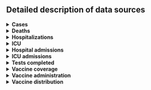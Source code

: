 ## Detailed description of data sources

<details>
<summary><b>Cases</b></summary>

| P/T   | Data sources                                                                                                                                                                                                                                                                                                                                                                                                                                                                     |
|:------|:---------------------------------------------------------------------------------------------------------------------------------------------------------------------------------------------------------------------------------------------------------------------------------------------------------------------------------------------------------------------------------------------------------------------------------------------------------------------------------|
| AB    | - COVID-19 Alberta statistics app (2020-03-05–2020-03-31)<br>- COVID-19 Alberta geospatial data; COVID-19 Alberta summary statistics (2020-04-01–2023-08-28)<br>- Alberta respiratory virus dashboard (2023-09-02–present)                                                                                                                                                                                                                                                       |
| BC    | - British Columbia COVID-19 Situation Report (2020-01-29–present)                                                                                                                                                                                                                                                                                                                                                                                                                |
| MB    | - Manitoba RHA times series CSV (2020-03-14–2022-03-25)<br>- Manitoba weekly surveillance report (2022-03-26–2022-11-05)<br>- Manitoba weekly surveillance report (2022-11-12–present)                                                                                                                                                                                                                                                                                           |
| NB    | - CCODWG Covid19Canada dataset (2020-01-25–2021-03-07)<br>- New Brunswick dashboard (2021-03-08–2022-03-29)<br>- New Brunswick COVIDWATCH weekly report (2022-04-02–2022-12-10)<br>- New Brunswick COVIDWATCH weekly report (2022-12-17–2023-08-26)<br>- New Brunswick Respiratory Watch weekly report (2023-09-02–present)<br>- Province-level data: Public Health Agency of Canada weekly epidemiology update (2022-12-17–present)                                             |
| NL    | - CCODWG Covid19Canada dataset (2020-01-25–2021-03-15)<br>- Newfoundland & Labrador dashboard (2021-03-16–2022-03-11)<br>- Newfoundland & Labrador dashboard (2022-03-12–present)                                                                                                                                                                                                                                                                                                |
| NS    | - Nova Scotia case CSV (2021-03-15–2021-01-22)<br>- Nova Scotia dashboard (2021-01-23–2021-12-09)<br>- Nova Scotia daily news release (2021-12-10–2022-03-04)<br>- Nova Scotia dashboard (2022-03-05–2023-05-22)<br>- Nova Scotia epidemiologic summary (monthly report) (2023-05-31–present)                                                                                                                                                                                    |
| NT    | - Public Health Agency of Canada daily epidemiology update (2020-03-11–2022-06-08)<br>- Public Health Agency of Canada weekly epidemiology update (2022-06-11–2022-06-11)<br>- Northwest Territories COVID-19 dashboard (2022-06-13–2022-06-13)                                                                                                                                                                                                                                  |
| NU    | - Public Health Agency of Canada daily epidemiology update (2020-03-11–2022-04-05)                                                                                                                                                                                                                                                                                                                                                                                               |
| ON    | - Ontario confirmed positive cases (2020-01-23–present)                                                                                                                                                                                                                                                                                                                                                                                                                          |
| PE    | - Public Health Agency of Canada daily epidemiology update (2020-03-11–2022-06-08)<br>- Public Health Agency of Canada weekly epidemiology update (2022-06-11–present)                                                                                                                                                                                                                                                                                                           |
| QC    | - INSPQ time series data CSV (2020-01-24–present)                                                                                                                                                                                                                                                                                                                                                                                                                                |
| SK    | - Saskatchewan total cases dashboard & Freedom of Information request (2020-03-11–2022-02-06)<br>- Saskatchewan weekly COVID-19 situation report (2022-02-12–2022-06-25)<br>- Public Health Agency of Canada weekly epidemiology update (2022-07-02–present)<br>- Province-level data: Public Health Agency of Canada daily epidemiology update (2022-02-12–2022-06-08)<br>- Province-level data: Public Health Agency of Canada weekly epidemiology update (2022-06-11–present) |
| YT    | - Yukon dashboard (2020-03-19–2022-11-10)                                                                                                                                                                                                                                                                                                                                                                                                                                        |
</details>

<details>
<summary><b>Deaths</b></summary>

| P/T   | Data sources                                                                                                                                                                                                                                                                                                                                                                                                                                                                           |
|:------|:---------------------------------------------------------------------------------------------------------------------------------------------------------------------------------------------------------------------------------------------------------------------------------------------------------------------------------------------------------------------------------------------------------------------------------------------------------------------------------------|
| AB    | - CCODWG Covid19Canada dataset (2020-03-08–2020-06-22)<br>- Alberta case CSV (2020-06-23–2021-11-17)<br>- Alberta case breakdown (2021-11-18–2023-07-24)<br>- COVID-19 Alberta summary statistics (2023-07-25–2023-08-28)<br>- Alberta respiratory virus dashboard (2023-09-30–present)<br>- Province-level data: COVID-19 Alberta summary statistics (2020-03-06–2023-08-19)<br>- Province-level data: Public Health Agency of Canada weekly epidemiology update (2023-08-26–present) |
| BC    | - British Columbia COVID-19 Situation Report (2020-01-29–present)                                                                                                                                                                                                                                                                                                                                                                                                                      |
| MB    | - Manitoba RHA times series CSV (2020-03-14–2022-03-19)<br>- Manitoba weekly surveillance report (2022-03-26–2022-11-05)<br>- Public Health Agency of Canada weekly epidemiology update (2022-11-12–present)                                                                                                                                                                                                                                                                           |
| NB    | - CCODWG Covid19Canada dataset (2020-01-25–2021-03-07)<br>- New Brunswick dashboard (2021-03-08–2022-03-29)<br>- New Brunswick COVIDWATCH weekly report (2022-04-02–2022-12-10)<br>- New Brunswick COVIDWATCH weekly report (2022-12-17–2023-08-26)<br>- New Brunswick Respiratory Watch weekly report (2023-09-02–present)                                                                                                                                                            |
| NL    | - CCODWG Covid19Canada dataset (2020-01-25–2021-03-15)<br>- Newfoundland & Labrador dashboard (2021-03-16–2022-03-11)<br>- Newfoundland & Labrador dashboard (2022-03-15–2022-05-05)<br>- Newfoundland & Labrador dashboard (2022-05-06–2023-06-21)<br>- Newfoundland & Labrador dashboard (2023-07-05–present)                                                                                                                                                                        |
| NS    | - CCODWG Covid19Canada dataset (2020-01-25–2021-01-18)<br>- Nova Scotia dashboard (2021-01-19–2022-01-18)<br>- Nova Scotia dashboard (2021-01-23–2021-12-09)<br>- Nova Scotia daily news release (2021-12-10–2022-03-04)<br>- Nova Scotia weekly report (2022-03-08–2023-05-22)<br>- Nova Scotia epidemiologic summary (monthly report) (2023-05-31–present)                                                                                                                           |
| NT    | - Public Health Agency of Canada daily epidemiology update (2020-03-11–2022-06-08)<br>- Public Health Agency of Canada weekly epidemiology update (2022-06-11–2022-06-11)<br>- Northwest Territories COVID-19 dashboard (2022-06-13–2022-06-13)                                                                                                                                                                                                                                        |
| NU    | - Public Health Agency of Canada daily epidemiology update (2020-03-11–2022-04-05)                                                                                                                                                                                                                                                                                                                                                                                                     |
| ON    | - Public Health Ontario Ontario COVID-19 Data Tool (2020-01-15–2023-08-26)<br>- Public Health Ontario Ontario Respiratory Virus Tool (2023-09-02–present)<br>- Province-level data: Ontario cumulative deaths (new methodology) CSV (2020-03-01–present)                                                                                                                                                                                                                               |
| PE    | - Public Health Agency of Canada daily epidemiology update (2020-03-11–2022-06-08)<br>- Public Health Agency of Canada weekly epidemiology update (2022-06-11–present)                                                                                                                                                                                                                                                                                                                 |
| QC    | - INSPQ time series data CSV (2020-01-24–present)                                                                                                                                                                                                                                                                                                                                                                                                                                      |
| SK    | - Saskatchewan total cases dashboard & Freedom of Information request (2020-04-04–2022-02-06)<br>- Saskatchewan weekly COVID-19 situation report (2022-02-12–2022-06-25)<br>- Public Health Agency of Canada weekly epidemiology update (2022-07-02–present)<br>- Province-level data: Public Health Agency of Canada daily epidemiology update (2022-02-12–2022-06-08)<br>- Province-level data: Public Health Agency of Canada weekly epidemiology update (2022-06-11–present)       |
| YT    | - Public Health Agency of Canada daily epidemiology update (2020-03-11–2022-02-17)<br>- Yukon dashboard (2022-02-18–2022-11-10)                                                                                                                                                                                                                                                                                                                                                        |
</details>

<details>
<summary><b>Hospitalizations</b></summary>

| P/T   | Data sources                                                                                                                                                                                                                                                                                                                                          |
|:------|:------------------------------------------------------------------------------------------------------------------------------------------------------------------------------------------------------------------------------------------------------------------------------------------------------------------------------------------------------|
| AB    | - COVID-19 Alberta summary statistics (2020-03-06–2022-01-31)<br>- COVID-19 Alberta summary statistics (2022-02-01–2023-08-21)                                                                                                                                                                                                                        |
| BC    | - British Columbia daily news releases (2020-03-07–2020-03-12)<br>- covid19tracker.ca dataset (2020-03-16–2021-03-12)<br>- British Columbia dashboard (2021-03-13–2023-04-20)<br>- British Columbia COVID-19 Situation Report (2023-05-04–present)                                                                                                    |
| CAN   | - Public Health Agency of Canada weekly epidemiology update (2022-04-01–present)                                                                                                                                                                                                                                                                      |
| MB    | - Manitoba COVID-19 bulletins (2020-03-30–2021-02-03)<br>- Manitoba dashboard (2021-02-04–2022-03-25)                                                                                                                                                                                                                                                 |
| NB    | - New Brunswick daily news releases (2020-03-24–2020-06-29)<br>- covid19tracker.ca dataset (2020-06-30–2021-03-07)<br>- New Brunswick dashboard (2021-03-08–2021-09-19)<br>- New Brunswick dashboard (2021-09-20–2021-01-20)<br>- New Brunswick dashboard (2021-01-21–2022-03-29)<br>- New Brunswick COVIDWATCH weekly report (2022-04-02–2022-12-10) |
| NL    | - Newfoundland & Labrador dashboard (2020-03-27–2022-03-11)                                                                                                                                                                                                                                                                                           |
| NS    | - Nova Scotia daily news releases (2020-03-19–2021-01-18)<br>- Nova Scotia dashboard (2021-01-19–2022-01-18)<br>- Nova Scotia dashboard (2022-01-19–2022-03-04)<br>- Nova Scotia dashboard (2022-03-08–2023-05-22)                                                                                                                                    |
| ON    | - Ontario hospitalization CSV (2020-04-02–present)                                                                                                                                                                                                                                                                                                    |
| PE    | - PEI daily news releases and COVID-19 testing and case data webpage (2021-04-16–2022-11-08)                                                                                                                                                                                                                                                          |
| QC    | - INSPQ manual data CSV (2020-03-13–2020-04-10)<br>- MSSS hospitalization CSV (2020-04-11–present)                                                                                                                                                                                                                                                    |
| SK    | - Saskatchewan hospitalized cases dashboard (2020-03-26–2022-02-06)<br>- Saskatchewan weekly COVID-19 situation report (2022-02-09–2022-06-29)                                                                                                                                                                                                        |
</details>

<details>
<summary><b>ICU</b></summary>

| P/T   | Data sources                                                                                                                                                                                                                                                                                                                                          |
|:------|:------------------------------------------------------------------------------------------------------------------------------------------------------------------------------------------------------------------------------------------------------------------------------------------------------------------------------------------------------|
| AB    | - COVID-19 Alberta summary statistics (2020-03-06–2022-01-31)<br>- COVID-19 Alberta summary statistics (2022-02-01–2023-08-21)                                                                                                                                                                                                                        |
| BC    | - covid19tracker.ca dataset (2020-03-17–2021-03-12)<br>- British Columbia dashboard (2021-03-13–2023-04-20)<br>- British Columbia COVID-19 Situation Report (2023-05-04–present)                                                                                                                                                                      |
| CAN   | - Public Health Agency of Canada weekly epidemiology update (2022-04-01–present)                                                                                                                                                                                                                                                                      |
| MB    | - Manitoba COVID-19 bulletins (2020-03-30–2021-02-03)<br>- Manitoba dashboard (2021-02-04–2022-03-25)                                                                                                                                                                                                                                                 |
| NB    | - New Brunswick daily news releases (2020-04-02–2020-06-29)<br>- covid19tracker.ca dataset (2020-06-30–2021-03-07)<br>- New Brunswick dashboard (2021-03-08–2021-09-19)<br>- New Brunswick dashboard (2021-09-20–2022-01-20)<br>- New Brunswick dashboard (2022-01-21–2022-03-29)<br>- New Brunswick COVIDWATCH weekly report (2022-04-02–2022-12-10) |
| NL    | - covid19tracker.ca dataset (2020-03-17–2021-03-15)<br>- Newfoundland & Labrador dashboard (2021-03-16–2022-03-11)                                                                                                                                                                                                                                    |
| NS    | - Nova Scotia dashboard (2021-01-19–2022-01-18)<br>- Nova Scotia dashboard (2022-01-19–2022-03-04)<br>- Nova Scotia dashboard (2022-04-12–2023-05-22)                                                                                                                                                                                                 |
| ON    | - Ontario hospitalization CSV (2020-04-02–present)                                                                                                                                                                                                                                                                                                    |
| PE    | - PEI daily news releases and COVID-19 testing and case data webpage (2021-04-16–2022-11-08)                                                                                                                                                                                                                                                          |
| QC    | - INSPQ manual data CSV (2020-03-13–2020-04-10)<br>- MSSS hospitalization CSV (2020-04-11–present)                                                                                                                                                                                                                                                    |
| SK    | - Saskatchewan hospitalized cases dashboard (2020-03-26–2022-02-06)<br>- Saskatchewan weekly COVID-19 situation report (2022-02-09–2022-06-29)                                                                                                                                                                                                        |
</details>

<details>
<summary><b>Hospital admissions</b></summary>

| P/T   | Data sources                                                                                                                                                                                 |
|:------|:---------------------------------------------------------------------------------------------------------------------------------------------------------------------------------------------|
| AB    | - Alberta respiratory virus dashboard (2020-03-07–present)                                                                                                                                   |
| BC    | - British Columbia COVID-19 Situation Report (2020-01-03–present)                                                                                                                            |
| MB    | - Manitoba weekly surveillance report (2020-05-16–2022-03-19)<br>- Manitoba weekly surveillance report (2022-03-26–2022-11-05)<br>- Manitoba weekly surveillance report (2022-11-12–present) |
| NS    | - Nova Scotia dashboard (2021-12-08–2023-05-16)<br>- Nova Scotia dashboard (2022-05-23–2023-05-22)<br>- Nova Scotia epidemiologic summary (monthly report) (2023-05-31–present)              |
| NT    | - Northwest Territories COVID-19 dashboard (2021-08-25–2022-06-13)                                                                                                                           |
| NU    | - Not available                                                                                                                                                                              |
| ON    | - Public Health Ontario Ontario Respiratory Virus Tool (2020-01-11–present)                                                                                                                  |
| QC    | - INSPQ time series data CSV (2020-01-24–present)                                                                                                                                            |
| YT    | - Yukon dashboard (2020-07-14–2022-11-10)                                                                                                                                                    |
</details>

<details>
<summary><b>ICU admissions</b></summary>

| P/T   | Data sources                                                                                                                                                                                 |
|:------|:---------------------------------------------------------------------------------------------------------------------------------------------------------------------------------------------|
| AB    | - Alberta respiratory virus dashboard (2020-03-07–present)                                                                                                                                   |
| BC    | - British Columbia COVID-19 Situation Report (2020-01-03–present)                                                                                                                            |
| MB    | - Manitoba weekly surveillance report (2020-05-16–2022-03-19)<br>- Manitoba weekly surveillance report (2022-03-26–2022-11-05)<br>- Manitoba weekly surveillance report (2022-11-12–present) |
| NS    | - Not available                                                                                                                                                                              |
| NT    | - Northwest Territories COVID-19 dashboard (2021-09-08–2022-06-13)                                                                                                                           |
| NU    | - Not available                                                                                                                                                                              |
| ON    | - Not available                                                                                                                                                                              |
| QC    | - INSPQ time series data CSV (2020-01-24–present)                                                                                                                                            |
| YT    | - Not available                                                                                                                                                                              |
</details>

<details>
<summary><b>Tests completed</b></summary>

| P/T   | Data sources                                                                                                                                                                                                                                                                               |
|:------|:-------------------------------------------------------------------------------------------------------------------------------------------------------------------------------------------------------------------------------------------------------------------------------------------|
| AB    | - COVID-19 Alberta statistics app (2020-01-04–2020-03-05)<br>- COVID-19 Alberta summary statistics (2020-03-06–2023-08-26)<br>- Alberta respiratory virus dashboard (2023-09-02–present)                                                                                                   |
| BC    | - Public Health Agency of Canada System for Analyzing Laboratory Test counts (SALT) (2020-01-01–2022-11-19)<br>- British Columbia COVID-19 Situation Report (2022-11-26–present)                                                                                                           |
| MB    | - Public Health Agency of Canada System for Analyzing Laboratory Test counts (SALT) (2020-01-01–2022-11-19)<br>- Public Health Agency of Canada Respiratory Virus Detection Surveillance System (RVDSS) (2022-11-26–present)<br>- Manitoba weekly surveillance report (2022-11-26–present) |
| NB    | - Public Health Agency of Canada System for Analyzing Laboratory Test counts (SALT) (2020-01-01–2022-11-19)<br>- New Brunswick COVIDWATCH weekly report (2022-11-26–2022-12-10)<br>- New Brunswick COVIDWATCH weekly report (2022-12-17–2023-08-26)                                        |
| NL    | - Public Health Agency of Canada System for Analyzing Laboratory Test counts (SALT) (2020-01-01–2022-11-22)                                                                                                                                                                                |
| NS    | - Public Health Agency of Canada System for Analyzing Laboratory Test counts (SALT) (2020-01-01–2022-11-19)<br>- Public Health Agency of Canada Respiratory Virus Detection Surveillance System (RVDSS) (2022-11-26–present)                                                               |
| NT    | - Public Health Agency of Canada System for Analyzing Laboratory Test counts (SALT) (2020-01-01–2022-11-17)                                                                                                                                                                                |
| NU    | - Public Health Agency of Canada System for Analyzing Laboratory Test counts (SALT) (2020-01-01–2022-11-20)                                                                                                                                                                                |
| ON    | - Status of COVID-19 cases in Ontario CSV (2020-02-12–2023-04-01)<br>- Public Health Ontario Ontario Respiratory Virus Tool (2023-04-08–present)                                                                                                                                           |
| PE    | - Public Health Agency of Canada System for Analyzing Laboratory Test counts (SALT) (2020-01-01–2022-08-27)<br>- Public Health Agency of Canada Respiratory Virus Detection Surveillance System (RVDSS) (2022-09-03–present)                                                               |
| QC    | - INSPQ time series data CSV (2020-01-24–present)                                                                                                                                                                                                                                          |
| SK    | - Public Health Agency of Canada System for Analyzing Laboratory Test counts (SALT) (2020-01-01–2022-11-19)<br>- Public Health Agency of Canada Respiratory Virus Detection Surveillance System (RVDSS) (2022-11-26–present)                                                               |
| YT    | - Yukon dashboard (2020-02-27–2022-11-10)                                                                                                                                                                                                                                                  |
</details>

<details>
<summary><b>Vaccine coverage</b></summary>

| P/T   | Data sources                                                                  |
|:------|:------------------------------------------------------------------------------|
| AB    | - Public Health Agency of Canada vaccination coverage (2020-12-19–present)    |
| BC    | - Public Health Agency of Canada vaccination coverage (2020-12-19–present)    |
| CAN   | - Public Health Agency of Canada vaccination coverage (2020-12-19–present)    |
| MB    | - Public Health Agency of Canada vaccination coverage (2020-12-19–present)    |
| NB    | - Public Health Agency of Canada vaccination coverage (2020-12-19–present)    |
| NL    | - Public Health Agency of Canada vaccination coverage (2020-12-19–present)    |
| NS    | - Public Health Agency of Canada vaccination coverage (2020-12-19–present)    |
| NT    | - Public Health Agency of Canada vaccination coverage (2020-12-19–present)    |
| NU    | - Public Health Agency of Canada vaccination coverage (2020-12-19–present)    |
| ON    | - Public Health Agency of Canada vaccination coverage (2020-12-19–present)    |
| PE    | - Public Health Agency of Canada vaccination coverage (2020-12-19–present)    |
| QC    | - Public Health Agency of Canada vaccination coverage (2020-12-19–2022-07-17) |
| SK    | - Public Health Agency of Canada vaccination coverage (2020-12-19–present)    |
| YT    | - Public Health Agency of Canada vaccination coverage (2020-12-19–present)    |
</details>

<details>
<summary><b>Vaccine administration</b></summary>

| P/T   | Data sources                                                                                                                                         |
|:------|:-----------------------------------------------------------------------------------------------------------------------------------------------------|
| AB    | - CCODWG Covid19Canada dataset (2020-12-19–2020-12-19)<br>- Public Health Agency of Canada vaccination administration (2020-12-19–present)           |
| BC    | - Public Health Agency of Canada vaccination administration (2020-12-19–present)                                                                     |
| MB    | - Manitoba vaccine dashboard time series (2020-12-19–2022-04-02)<br>- Public Health Agency of Canada vaccination administration (2020-12-19–present) |
| NB    | - CCODWG Covid19Canada dataset (2020-12-19–2020-12-19)<br>- Public Health Agency of Canada vaccination administration (2020-12-19–present)           |
| NL    | - Public Health Agency of Canada vaccination administration (2020-12-19–present)                                                                     |
| NS    | - Public Health Agency of Canada vaccination administration (2020-12-19–present)                                                                     |
| NT    | - Public Health Agency of Canada vaccination administration (2020-12-19–present)                                                                     |
| NU    | - Public Health Agency of Canada vaccination administration (2020-12-19–present)                                                                     |
| ON    | - Ontario vaccine data by age CSV (2020-12-19–2021-01-09)<br>- Public Health Agency of Canada vaccination administration (2020-12-19–present)        |
| PE    | - CCODWG Covid19Canada dataset (2020-12-19–2020-12-19)<br>- Public Health Agency of Canada vaccination administration (2020-12-19–present)           |
| QC    | - MSSS vaccine administration CSV (2020-12-19–present)                                                                                               |
| SK    | - Public Health Agency of Canada vaccination administration (2020-12-19–present)                                                                     |
| YT    | - Public Health Agency of Canada vaccination administration (2020-12-19–present)                                                                     |
</details>

<details>
<summary><b>Vaccine distribution</b></summary>

| P/T   | Data sources                                                                                                                         |
|:------|:-------------------------------------------------------------------------------------------------------------------------------------|
| CAN   | - CCODWG Covid19Canada dataset (2020-12-19–2021-01-01)<br>- Public Health Agency of Canada doses distributed (2020-12-19–2023-07-14) |
</details>